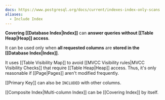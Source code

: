 ```yaml
---
docs: https://www.postgresql.org/docs/current/indexes-index-only-scans.html
aliases:
  - Include Index
---
```

**Covering [[Database Index|Index]]** can **answer queries without [[Table Heap|Heap]] access**.

It can be used only when **all requested columns** are **stored in the [[Database Index|Index]]**.

It uses [[Table Visibility Map]] to avoid [[MVCC Visibility rules|MVCC Visibility Checks]] that require [[Table Heap|Heap]] access. Thus, it's only reasonable if [[Page|Pages]] aren't modified frequently.

[[Primary Key]] can also be `INCLUDED` with other columns.

[[Composite Index|Multi-column Index]] can be [[Covering Index]] by itself.

